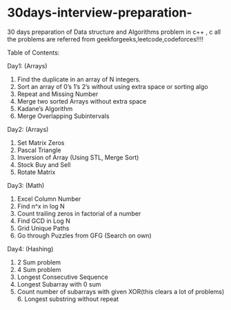 # 30days-interview-preparation-
30 days preparation of Data structure and Algorithms problem in c++ , c 
all the problems are referred from geekforgeeks,leetcode,codeforces!!!!

Table of Contents:

Day1:   (Arrays) 
  1. Find   the   duplicate   in   an   array   of   N   integers.   
  2. Sort   an   array   of   0’s   1’s   2’s   without   using   extra   space   or   sorting   algo   
  3. Repeat   and   Missing   Number   
  4. Merge   two   sorted   Arrays   without   extra   space   
  5. Kadane’s   Algorithm   
  6. Merge   Overlapping   Subintervals 
  
Day2:  (Arrays)
  1. Set   Matrix   Zeros   
  2. Pascal   Triangle   
  3. Inversion   of   Array   (Using STL, Merge   Sort)   
  4. Stock   Buy   and   Sell   
  5. Rotate   Matrix  

Day3: (Math)
  1. Excel   Column   Number   
  2. Find   n^x   in   log   N   
  3. Count   trailing   zeros   in   factorial   of   a   number   
  4. Find   GCD   in   Log   N   
  5. Grid   Unique   Paths   
  6. Go   through   Puzzles   from   GFG   (Search   on   own)
  
Day4: (Hashing) 
  1. 2   Sum   problem   
  2. 4   Sum   problem   
  3. Longest   Consecutive   Sequence   
  4. Longest   Subarray   with   0   sum   
  5. Count   number   of   subarrays   with   given   XOR(this   clears   a   lot   of   problems)     6. Longest   substring   without   repeat


